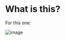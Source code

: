 # What is this?

For this one:

![image](https://user-images.githubusercontent.com/13912857/211297388-091d590a-72c6-486c-a532-58cab6de863f.png)
